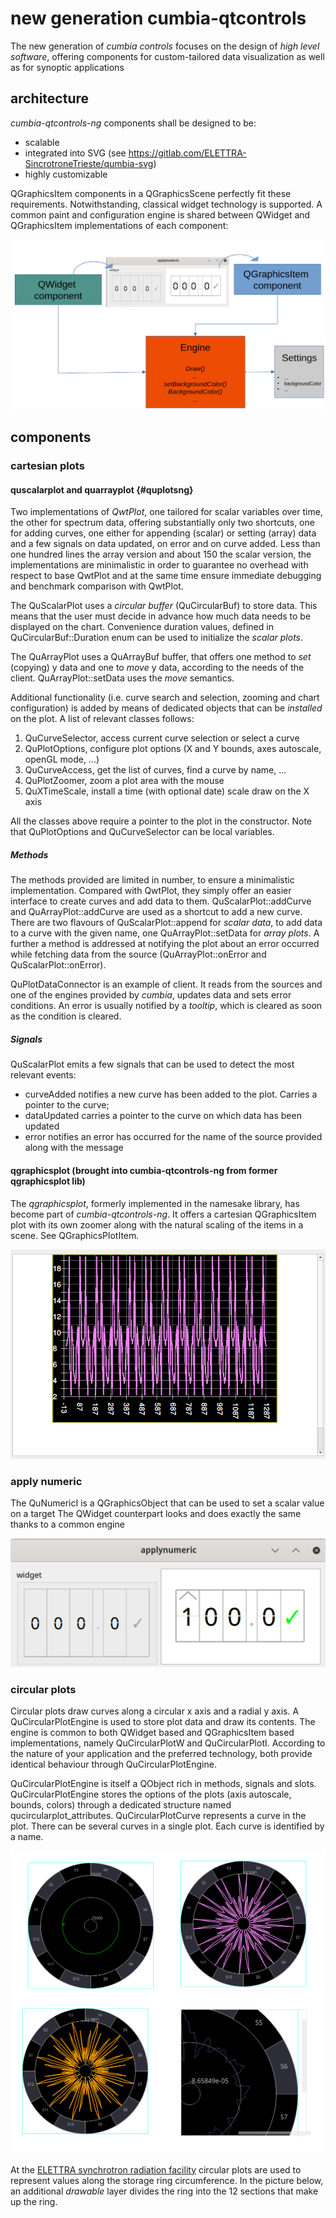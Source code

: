 # new generation cumbia-qtcontrols

The new generation of *cumbia controls* focuses on the design of *high level software*, offering 
components for custom-tailored data visualization as well as for synoptic applications


## architecture

*cumbia-qtcontrols-ng* components shall be designed to be:

- scalable 
- integrated into SVG (see https://gitlab.com/ELETTRA-SincrotroneTrieste/qumbia-svg)
- highly customizable

QGraphicsItem components in a QGraphicsScene perfectly fit these requirements. Notwithstanding,
classical widget technology is supported. 
A common paint and configuration engine is shared between QWidget and QGraphicsItem implementations
of each component:

![architecture diagram for cumbia-qtcontrols-ng components.](artwork/class-diagram.png)


## components

### cartesian plots

#### quscalarplot and quarrayplot {#quplotsng}

Two implementations of *QwtPlot*, one tailored for scalar variables over time, the other for spectrum
data, offering substantially only two shortcuts, one for adding curves, one either for appending (scalar) 
or setting (array) data and a few signals on data updated, on error and on curve added.
Less than one hundred lines the array version and about 150 the scalar version, the implementations
are minimalistic in order to guarantee no overhead with respect to base QwtPlot and at the same time
ensure immediate debugging and benchmark comparison with QwtPlot.

The QuScalarPlot uses a *circular buffer* (QuCircularBuf) to store data. This means that the user must decide in 
advance how much data needs to be displayed on the chart. Convenience duration values, defined in
QuCircularBuf::Duration enum can be used to initialize the *scalar plots*.

The QuArrayPlot uses a QuArrayBuf buffer, that offers one method to *set* (copying) y data and one
to *move* y data, according to the needs of the client.
QuArrayPlot::setData uses the *move* semantics.


Additional functionality (i.e. curve search and selection, zooming and chart configuration) is added
by means of dedicated objects that can be *installed* on the plot. A list of relevant classes follows:

1. QuCurveSelector, access current curve selection or select a curve
2. QuPlotOptions, configure plot options (X and Y bounds, axes autoscale, openGL mode, ...)
3. QuCurveAccess, get the list of curves, find a curve by name, ...
4. QuPlotZoomer, zoom a plot area with the mouse
5. QuXTimeScale, install a time (with optional date) scale draw on the X axis

All the classes above require a pointer to the plot in the constructor.
Note that QuPlotOptions and QuCurveSelector can be local variables.


##### Methods

 The methods provided are limited in number, to ensure a minimalistic implementation.
 Compared with QwtPlot, they simply offer an easier interface to create curves and add
 data to them.
 QuScalarPlot::addCurve and QuArrayPlot::addCurve are used as a shortcut to add a new curve. 
 There are two flavours of QuScalarPlot::append for *scalar data*, to add data to a curve 
 with the given name, one QuArrayPlot::setData for *array plots*.
 A further a method is addressed at notifying the plot about an error occurred 
 while fetching data from the source (QuArrayPlot::onError and QuScalarPlot::onError).
 
 QuPlotDataConnector is an example of client. It reads from the sources and one of the 
 engines provided by *cumbia*, updates data and sets error conditions. An error is usually
 notified by a *tooltip*, which is cleared as soon as the condition is cleared.
 

##### Signals

 QuScalarPlot emits a few signals that can be used to detect the most relevant events:

 - curveAdded notifies a new curve has been added to the plot. Carries a pointer to the curve;
 - dataUpdated carries a pointer to the curve on which data has been updated
 - error notifies an error has occurred for the name of the source provided along with the
   message

#### qgraphicsplot (brought into cumbia-qtcontrols-ng from former qgraphicsplot lib)

The *qgraphicsplot*, formerly implemented in the namesake library, has become part of *cumbia-qtcontrols-ng*.
It offers a cartesian QGraphicsItem plot with its own zoomer along with the natural scaling of the items in 
a scene. See QGraphicsPlotItem.

![QGraphicsPlotItem](artwork/qgraphicsplot.png)


### apply numeric

The QuNumericI is a QGraphicsObject that can be used to set a scalar value on a target
The QWidget counterpart looks and does exactly the same thanks to a common engine

![QuNumericW on the left and QuNumericI, the latter in a QGraphicsScene](artwork/qunumeric-1.png)


### circular plots

Circular plots draw curves along a circular x axis and a radial y axis.
A QuCircularPlotEngine is used to store plot data and draw its contents.
The engine is common to both QWidget based and QGraphicsItem based implementations, namely
QuCircularPlotW and QuCircularPlotI.
According to the nature of your application and the preferred technology, both provide
identical behaviour through QuCircularPlotEngine.

QuCircularPlotEngine is itself a QObject rich in methods, signals and slots.
QuCircularPlotEngine stores the options of the plots (axis autoscale, bounds, colors)
through a dedicated structure named qucircularplot_attributes.
QuCircularPlotCurve represents a curve in the plot. There can be several curves in a single
plot. Each curve is identified by a name.


![Four QuCircularPlotItem instances in a QGraphicsScene. One is zoomed.](artwork/circularplots.png)


At the [ELETTRA synchrotron radiation facility](https://www.elettra.eu) circular plots are used to represent
values along the storage ring circumference. In the picture below, an additional *drawable* layer divides the
ring into the 12 sections that make up the ring.
